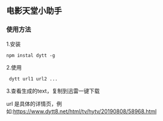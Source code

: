 ## 电影天堂小助手

### 使用方法

1.安装

``` 
npm instal dytt -g
```

2.使用
```
 dytt url1 url2 ...
```
3.查看生成的text，复制到迅雷一键下载

url 是具体的详情页，例如:https://www.dytt8.net/html/tv/hytv/20190808/58968.html